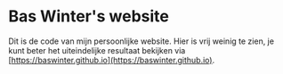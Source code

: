 # Bas Winter's website

Dit is de code van mijn persoonlijke website. Hier is vrij weinig te zien, je kunt beter het uiteindelijke resultaat bekijken via [https://baswinter.github.io](https://baswinter.github.io).

